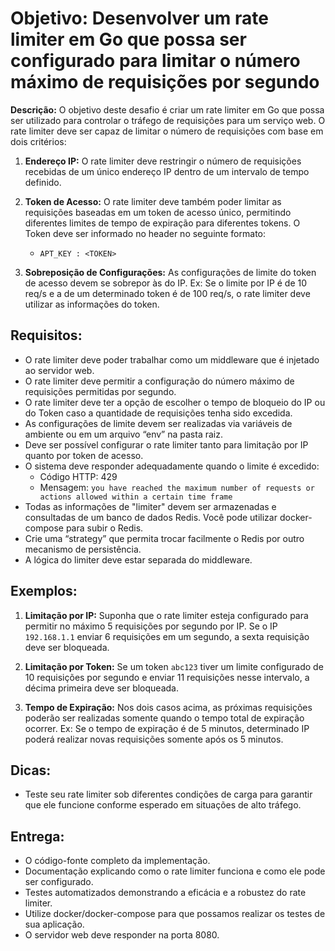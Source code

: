 # Objetivo: Desenvolver um rate limiter em Go que possa ser configurado para limitar o número máximo de requisições por segundo

**Descrição:** O objetivo deste desafio é criar um rate limiter em Go que possa ser utilizado para controlar o tráfego de requisições para um serviço web. O rate limiter deve ser capaz de limitar o número de requisições com base em dois critérios:

1. **Endereço IP:** O rate limiter deve restringir o número de requisições recebidas de um único endereço IP dentro de um intervalo de tempo definido.

2. **Token de Acesso:** O rate limiter deve também poder limitar as requisições baseadas em um token de acesso único, permitindo diferentes limites de tempo de expiração para diferentes tokens. O Token deve ser informado no header no seguinte formato:
   - `APT_KEY : <TOKEN>`

3. **Sobreposição de Configurações:** As configurações de limite do token de acesso devem se sobrepor às do IP. Ex: Se o limite por IP é de 10 req/s e a de um determinado token é de 100 req/s, o rate limiter deve utilizar as informações do token.

## Requisitos:

- O rate limiter deve poder trabalhar como um middleware que é injetado ao servidor web.
- O rate limiter deve permitir a configuração do número máximo de requisições permitidas por segundo.
- O rate limiter deve ter a opção de escolher o tempo de bloqueio do IP ou do Token caso a quantidade de requisições tenha sido excedida.
- As configurações de limite devem ser realizadas via variáveis de ambiente ou em um arquivo “env” na pasta raiz.
- Deve ser possível configurar o rate limiter tanto para limitação por IP quanto por token de acesso.
- O sistema deve responder adequadamente quando o limite é excedido:
  - Código HTTP: 429
  - Mensagem: `you have reached the maximum number of requests or actions allowed within a certain time frame`
- Todas as informações de "limiter" devem ser armazenadas e consultadas de um banco de dados Redis. Você pode utilizar docker-compose para subir o Redis.
- Crie uma “strategy” que permita trocar facilmente o Redis por outro mecanismo de persistência.
- A lógica do limiter deve estar separada do middleware.

## Exemplos:

1. **Limitação por IP:** Suponha que o rate limiter esteja configurado para permitir no máximo 5 requisições por segundo por IP. Se o IP `192.168.1.1` enviar 6 requisições em um segundo, a sexta requisição deve ser bloqueada.

2. **Limitação por Token:** Se um token `abc123` tiver um limite configurado de 10 requisições por segundo e enviar 11 requisições nesse intervalo, a décima primeira deve ser bloqueada.

3. **Tempo de Expiração:** Nos dois casos acima, as próximas requisições poderão ser realizadas somente quando o tempo total de expiração ocorrer. Ex: Se o tempo de expiração é de 5 minutos, determinado IP poderá realizar novas requisições somente após os 5 minutos.

## Dicas:

- Teste seu rate limiter sob diferentes condições de carga para garantir que ele funcione conforme esperado em situações de alto tráfego.

## Entrega:

- O código-fonte completo da implementação.
- Documentação explicando como o rate limiter funciona e como ele pode ser configurado.
- Testes automatizados demonstrando a eficácia e a robustez do rate limiter.
- Utilize docker/docker-compose para que possamos realizar os testes de sua aplicação.
- O servidor web deve responder na porta 8080.